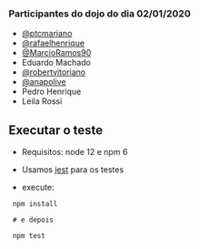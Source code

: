 ### Participantes do dojo do dia 02/01/2020

- [@ptcmariano](https://github.com/ptcmariano)
- [@rafaelhenrique](https://github.com/rafaelhenrique)
- [@MarcioRamos90](https://github.com/MarcioRamos90)
- Eduardo Machado
- [@robertvitoriano](https://github.com/robertvitoriano)
- [@anapolive](https://github.com/anapolive)
- Pedro Henrique
- Leila Rossi

## Executar o teste

* Requisitos: node 12 e npm 6

* Usamos [jest](https://jestjs.io/) para os testes

* execute:

```
 npm install

 # e depois

 npm test

```